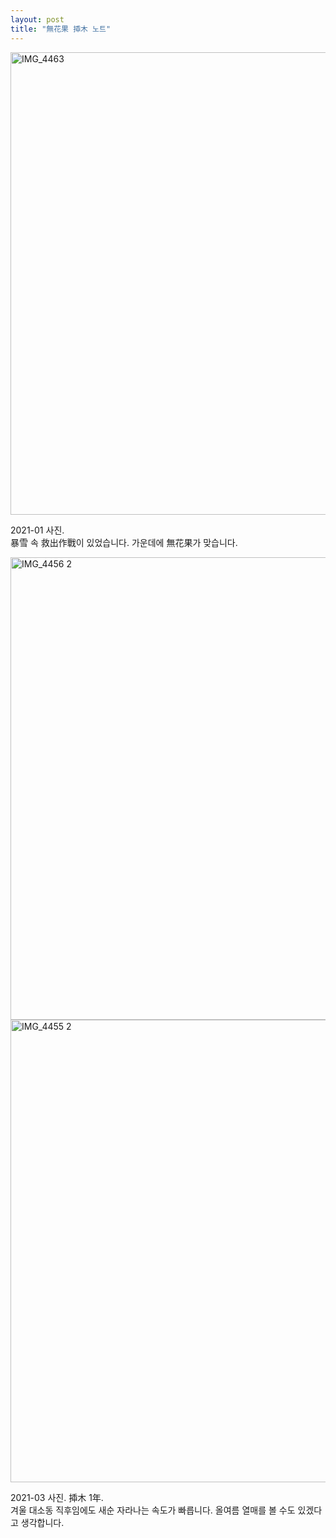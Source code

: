 ```yaml
---
layout: post
title: "無花果 揷木 노트"
---
```


<img width="740px" alt="IMG_4463" src="https://user-images.githubusercontent.com/81041256/111928164-36264e00-8af6-11eb-8f27-7d6a38c46efd.jpg">

2021-01 사진. <br/>
暴雪 속 救出作戰이 있었습니다. 가운데에 無花果가 맞습니다.

<img width="740px" alt="IMG_4456 2" src="https://user-images.githubusercontent.com/81041256/111927635-ccf20b00-8af4-11eb-8bec-9f90bccccdc8.jpg">

<img width="740px" alt="IMG_4455 2" src="https://user-images.githubusercontent.com/81041256/111927630-c82d5700-8af4-11eb-9059-9fa7dc3a1b0f.jpg">

2021-03 사진. 揷木 1年. <br/>
겨울 대소동 직후임에도 새순 자라나는 속도가 빠릅니다. 올여름 열매를 볼 수도 있겠다고 생각합니다.
